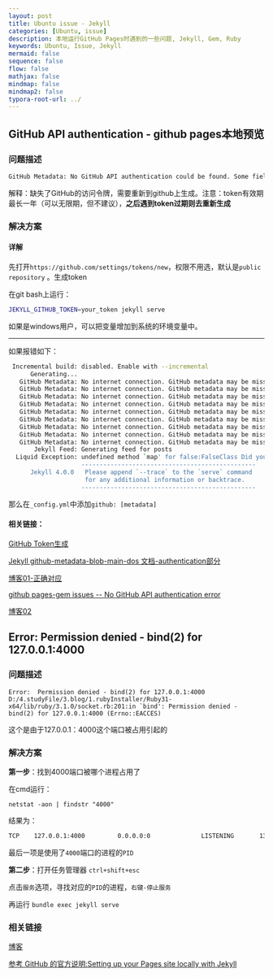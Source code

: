 ```yaml
---
layout: post
title: Ubuntu issue - Jekyll
categories: [Ubuntu, issue]
description: 本地运行GitHub Pages时遇到的一些问题, Jekyll, Gem, Ruby
keywords: Ubuntu, Issue, Jekyll
mermaid: false
sequence: false
flow: false
mathjax: false
mindmap: false
mindmap2: false
typora-root-url: ../
---
```


## GitHub API authentication - github pages本地预览

### 问题描述

```bash
GitHub Metadata: No GitHub API authentication could be found. Some fields may be missing or have incorrect data.
```

解释：缺失了GitHub的访问令牌，需要重新到github上生成。注意：token有效期最长一年（可以无限期，但不建议），**之后遇到token过期则去重新生成**

### 解决方案

#### 详解

先打开`https://github.com/settings/tokens/new`，权限不用选，默认是`public repository` 。生成token

在git bash上运行：

```bash
JEKYLL_GITHUB_TOKEN=your_token jekyll serve
```

如果是windows用户，可以把变量增加到系统的环境变量中。

---

如果报错如下：

```bash
 Incremental build: disabled. Enable with --incremental
      Generating...
   GitHub Metadata: No internet connection. GitHub metadata may be missing or incorrect.
   GitHub Metadata: No internet connection. GitHub metadata may be missing or incorrect.
   GitHub Metadata: No internet connection. GitHub metadata may be missing or incorrect.
   GitHub Metadata: No internet connection. GitHub metadata may be missing or incorrect.
   GitHub Metadata: No internet connection. GitHub metadata may be missing or incorrect.
   GitHub Metadata: No internet connection. GitHub metadata may be missing or incorrect.
   GitHub Metadata: No internet connection. GitHub metadata may be missing or incorrect.
   GitHub Metadata: No internet connection. GitHub metadata may be missing or incorrect.
   GitHub Metadata: No internet connection. GitHub metadata may be missing or incorrect.
       Jekyll Feed: Generating feed for posts
  Liquid Exception: undefined method `map' for false:FalseClass Did you mean? tap in /_layouts/post.html
                    ------------------------------------------------
      Jekyll 4.0.0   Please append `--trace` to the `serve` command
                     for any additional information or backtrace.
                    ------------------------------------------------
```

那么在`_config.yml`中添加`github: [metadata]`

#### 相关链接：

[GitHub Token生成](https://github.com/settings/tokens/new)

[Jekyll github-metadata-blob-main-dos 文档-authentication部分](https://github.com/jekyll/github-metadata/blob/main/docs/authentication.md)

[博客01-正确对应](https://last2win.com/2020/02/23/github-error-jekyll/)

[github pages-gem issues -- No GitHub API authentication error](https://github.com/github/pages-gem/issues/399)

[博客02](https://blog.csdn.net/yufei_email/article/details/104120285)



## Error:  Permission denied - bind(2) for 127.0.0.1:4000

### 问题描述

```
Error:  Permission denied - bind(2) for 127.0.0.1:4000
D:/4.studyFile/3.blog/1.rubyInstaller/Ruby31-x64/lib/ruby/3.1.0/socket.rb:201:in `bind': Permission denied - bind(2) for 127.0.0.1:4000 (Errno::EACCES)
```

这个是由于127.0.0.1：4000这个端口被占用引起的

### 解决方案

**第一步**：找到4000端口被哪个进程占用了

在cmd运行：

```shell
netstat -aon | findstr "4000"
```

结果为：

```sh
TCP    127.0.0.1:4000         0.0.0.0:0              LISTENING       13688
```

最后一项是使用了`4000`端口的进程的`PID`

**第二步**：打开任务管理器 `ctrl+shift+esc`

点击`服务`选项，寻找对应的`PID`的进程，`右键-停止服务`

再运行 `bundle exec jekyll serve`

### 相关链接

[博客](https://segmentfault.com/q/1010000010483290)

[参考 GitHub 的官方说明:Setting up your Pages site locally with Jekyll](https://help.github.com/articles/setting-up-your-pages-site-locally-with-jekyll/)







